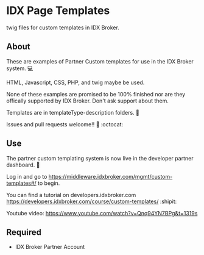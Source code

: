 # IDX Page Templates
twig files for custom templates in IDX Broker.

## About

These are examples of Partner Custom templates for use in the IDX Broker system. 💻

HTML, Javascript, CSS, PHP, and twig maybe be used. 

None of these examples are promised to be 100% finished nor are they offically supported by IDX Broker. Don't ask support about them.

Templates are in templateType-description folders.  📂

Issues and pull requests welcome!! 🙌  :octocat:

## Use

The partner custom templating system is now live in the developer partner dashboard. 🎉

Log in and go to https://middleware.idxbroker.com/mgmt/custom-templates#/ to begin. 

You can find a tutorial on developers.idxbroker.com https://developers.idxbroker.com/course/custom-templates/  :shipit:

Youtube video: https://www.youtube.com/watch?v=Qnq94YN7BPg&t=1319s

## Required

* IDX Broker Partner Account



